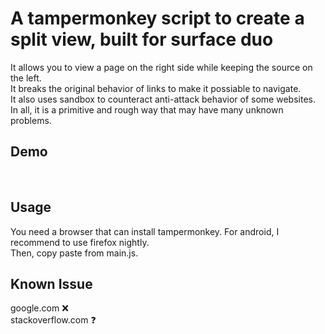 # A tampermonkey script to create a split view, built for surface duo

It allows you to view a page on the right side while keeping the source on the left.  
It breaks the original behavior of links to make it possiable to navigate.  
It also uses sandbox to counteract anti-attack behavior of some websites.  
In all, it is a primitive and rough way that may have many unknown problems.  


## Demo  
![]()
![]()

## Usage  
You need a browser that can install tampermonkey. For android, I recommend to use firefox nightly.  
Then, copy paste from main.js.  

## Known Issue 
google.com ❌  
stackoverflow.com ❓  